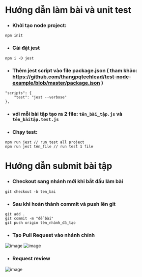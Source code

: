 # Hướng dẫn làm bài và unit test
- ### Khởi tạo node project:

```shell
npm init
```
- ### Cài đặt jest

```shell
npm i -D jest
```

- ### Thêm jest script vào file package.json ( tham khảo: https://github.com/thangpqtechlead/test-node-example/blob/master/package.json )
```shell
"scripts": {
    "test": "jest --verbose"
},
```
- ### với mỗi bài tập tạo ra 2 file: ``` tên_bài_tập.js ``` và ``` tên_bàitập.test.js ```
- ### Chạy test:
```shell
npm run jest // run test all project
npm run jest tên_file // run test 1 file
```


# Hướng dẫn submit bài tập

- ### Checkout sang nhánh mới khi bắt đầu làm bài

```shell
git checkout -b ten_bai
```

- ### Sau khi hoàn thành commit và push lên git

```shell
git add .
git commit -m "đề bài"
git push origin tên_nhánh_đã_tạo
```

- ### Tạo Pull Request vào nhánh chính
![image](https://user-images.githubusercontent.com/126770350/230262624-5691c58b-157e-4704-8ec8-f0e4b765a8b1.png)
![image](https://user-images.githubusercontent.com/126770350/230262722-d7ae4c2f-1739-4745-b0f9-2e0016c96973.png)

- ### Request review

![image](https://user-images.githubusercontent.com/126770350/230262807-66737d3e-69f7-4315-82a8-956f1d4d9378.png)
